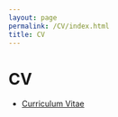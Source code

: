 ```yaml
---
layout: page
permalink: /CV/index.html
title: CV
---
```


# CV
- [Curriculum Vitae](https://deyinjia.github.io/file/CV-DeyinJIA.pdf)
